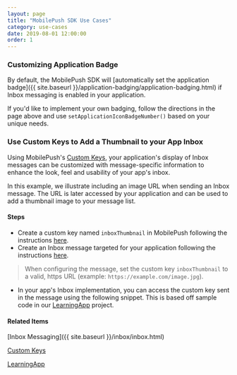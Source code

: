 ```yaml
---
layout: page
title: "MobilePush SDK Use Cases"
category: use-cases
date: 2019-08-01 12:00:00
order: 1
---
```


### Customizing Application Badge
By default, the MobilePush SDK will [automatically set the application badge]({{ site.baseurl }}/application-badging/application-badging.html) if Inbox messaging is enabled in your application. 

If you'd like to implement your own badging, follow the directions in the page above and use `setApplicationIconBadgeNumber()` based on your unique needs.
    
### Use Custom Keys to Add a Thumbnail to your App Inbox

Using MobilePush's [Custom Keys](https://help.salesforce.com/articleView?id=mc_mp_custom_keys.htm&type=5), your application's display of Inbox messages can be customized with message-specific information to enhance the look, feel and usability of your app's inbox.

In this example, we illustrate including an image URL when sending an Inbox message. The URL is later accessed by your application and can be used to add a thumbnail image to your message list.

#### Steps
-  Create a custom key named `inboxThumbnail` in MobilePush following the instructions [here](https://help.salesforce.com/articleView?id=mc_mp_custom_keys.htm&type=5).
-  Create an Inbox message targeted for your application following the instructions [here](https://help.salesforce.com/articleView?id=mc_mp_create_and_send_an_inbox_message.htm&type=5). 

> When configuring the message, set the custom key `inboxThumbnail` to a valid, https URL (example: `https://example.com/image.jpg`).

-  In your app's Inbox implementation, you can access the custom key sent in the message using the following snippet. This is based off sample code in our [LearningApp](https://github.com/salesforce-marketingcloud/MarketingCloudSDK-iOS/tree/master/LearningApp) project.

<script src="https://gist.github.com/sfmc-mobilepushsdk/197e060450b6ff6e477de479fea0f922.js"></script>
 

#### Related Items
[Inbox Messaging]({{ site.baseurl }}/inbox/inbox.html)

[Custom Keys](https://help.salesforce.com/articleView?id=mc_mp_custom_keys.htm&type=5)

[LearningApp](https://github.com/salesforce-marketingcloud/MarketingCloudSDK-iOS/tree/master/LearningApp)

